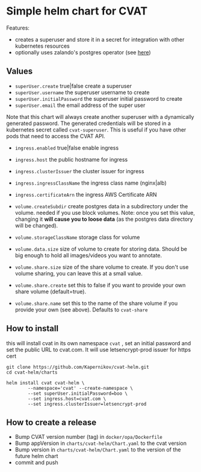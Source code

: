 # Simple helm chart for CVAT

Features:

* creates a superuser and store it in a secret for integration with other kubernetes resources
* optionally uses zalando's postgres operator (see [here](zalando-pgo.md))

## Values

* `superUser.create` true|false create a superuser
* `superUser.username` the superuser username to create
* `superUser.initialPassword` the superuser initial password to create
* `superUser.email` the email address of the super user

Note that this chart will always create another superuser with a dynamically generated password. The generated credentials will be stored in a kubernetes secret called `cvat-superuser`.
This is useful if you have other pods that need to access the CVAT API.

* `ingress.enabled` true|false enable ingress
* `ingress.host` the public hostname for ingress
* `ingress.clusterIssuer` the cluster issuer for ingress
* `ingress.ingressClassName` the ingress class name (nginx|alb)
* `ingress.certificateArn` the ingress AWS Certificate ARN 

* `volume.createSubdir` create postgres data in a subdirectory under the volume. needed if you use block volumes. Note: once you set this value, changing it **will cause you to loose data** (as the postgres data directory will be changed).
* `volume.storageClassName` storage class for volume
* `volume.data.size` size of volume to create for storing data. Should be big enough to hold all images/videos you want to annotate.

* `volume.share.size` size of the share volume to create. If you don't use volume sharing, you can leave this at a small value.
* `volume.share.create` set this to false if you want to provide your own share volume (default=true).
* `volume.share.name` set this to the name of the share volume if you provide your own (see above). Defaults to `cvat-share`

## How to install

this will install cvat in its own namespace `cvat` , set an initial password and set the public URL to cvat.com. It will use letsencrypt-prod issuer for https cert

```shell
git clone https://github.com/Kapernikov/cvat-helm.git
cd cvat-helm/charts

helm install cvat cvat-helm \
        --namespace='cvat' --create-namespace \
        --set superUser.initialPassword=boo \
        --set ingress.host=cvat.com \
        --set ingress.clusterIssuer=letsencrypt-prod 
```

## How to create a release

* Bump CVAT version number (tag) in `docker/opa/Dockerfile`
* Bump appVersion in `charts/cvat-helm/Chart.yaml` to the cvat version
* Bump version in `charts/cvat-helm/Chart.yaml` to the version of the future helm chart
* commit and push

